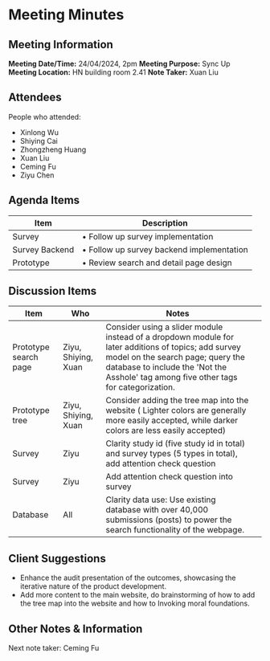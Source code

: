 # Meeting Minutes
## Meeting Information
**Meeting Date/Time:** 24/04/2024, 2pm 
**Meeting Purpose:** Sync Up  
**Meeting Location:** HN building room 2.41
**Note Taker:** Xuan Liu

## Attendees
People who attended:
- Xinlong Wu
- Shiying Cai
- Zhongzheng Huang
- Xuan Liu
- Ceming Fu
- Ziyu Chen

## Agenda Items

Item | Description
---- | ----
Survey | • Follow up survey implementation 
Survey Backend | • Follow up survey backend implementation 
Prototype | • Review search and detail page design 

## Discussion Items

| Item                  | Who                 | Notes                                                        |      |
| --------------------- | ------------------- | ------------------------------------------------------------ | ---- |
| Prototype search page | Ziyu, Shiying, Xuan | Consider using a slider module instead of a dropdown module for later additions of topics; add survey model on the search page; query the database to include the 'Not the Asshole' tag among five other tags for categorization. |      |
| Prototype tree        | Ziyu, Shiying, Xuan | Consider adding the tree map into the website ( Lighter colors are generally more easily accepted, while darker colors are less easily accepted) |      |
| Survey                | Ziyu                | Clarity study id (five study id in total) and survey types (5 types in total), add attention check question |      |
| Survey                | Ziyu                | Add attention check question into survey                     |      |
| Database              | All                 | Clarity data use: Use existing database with over 40,000 submissions (posts) to power the search functionality of the webpage. |      |

## Client Suggestions

- Enhance the audit presentation of the outcomes, showcasing the iterative nature of the product development.
- Add more content to the main website, do brainstorming of how to add the tree map into the website and how to Invoking moral foundations.

## Other Notes & Information

Next note taker: Ceming Fu